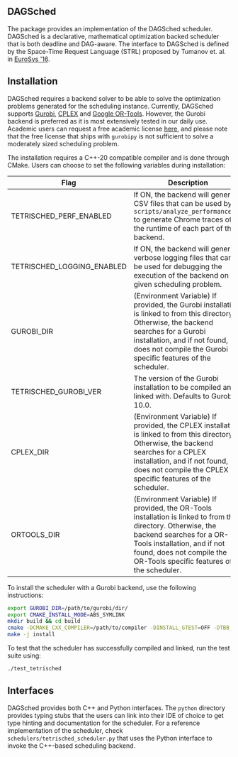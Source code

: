 ## DAGSched

The package provides an implementation of the DAGSched scheduler. DAGSched is a declarative, mathematical optimization backed scheduler that is both deadline and DAG-aware. The interface to DAGSched is defined by the Space-Time Request Language (STRL) proposed by Tumanov et. al. in [EuroSys '16](https://dl.acm.org/doi/pdf/10.1145/2901318.2901355).

## Installation

DAGSched requires a backend solver to be able to solve the optimization problems generated for the scheduling instance. Currently, DAGSched supports [Gurobi](https://www.gurobi.com), [CPLEX](https://www.ibm.com/products/ilog-cplex-optimization-studio/cplex-optimizer) and [Google OR-Tools](https://developers.google.com/optimization). However, the Gurobi backend is preferred as it is most extensively tested in our daily use. Academic users can request a free academic license [here](https://www.gurobi.com/academia/academic-program-and-licenses/), and please note that the free license that ships with `gurobipy` is not sufficient to solve a moderately sized scheduling problem.

The installation requires a C++-20 compatible compiler and is done through CMake. Users can choose to set the following variables during installation:

| Flag            | Description |
| -----------     | ----------- |
| TETRISCHED_PERF_ENABLED | If ON, the backend will generate CSV files that can be used by `scripts/analyze_performance.py` to generate Chrome traces of the runtime of each part of the backend. |
| TETRISCHED_LOGGING_ENABLED | If ON, the backend will generate verbose logging files that can be used for debugging the execution of the backend on a given scheduling problem. |
| GUROBI_DIR | (Environment Variable) If provided, the Gurobi installation is linked to from this directory. Otherwise, the backend searches for a Gurobi installation, and if not found, does not compile the Gurobi specific features of the scheduler.
| TETRISCHED_GUROBI_VER | The version of the Gurobi installation to be compiled and linked with. Defaults to Gurobi 10.0. |
| CPLEX_DIR | (Environment Variable) If provided, the CPLEX installation is linked to from this directory. Otherwise, the backend searches for a CPLEX installation, and if not found, does not compile the CPLEX specific features of the scheduler. |
| ORTOOLS_DIR | (Environment Variable) If provided, the OR-Tools installation is linked to from this directory. Otherwise, the backend searches for a OR-Tools installation, and if not found, does not compile the OR-Tools specific features of the scheduler. |

To install the scheduler with a Gurobi backend, use the following instructions:

```bash
export GUROBI_DIR=/path/to/gurobi/dir/
export CMAKE_INSTALL_MODE=ABS_SYMLINK
mkdir build && cd build
cmake -DCMAKE_CXX_COMPILER=/path/to/compiler -DINSTALL_GTEST=OFF -DTBB_INSTALL=OFF -DTETRISCHED_GUROBI_VER=10 ..
make -j install
```

To test that the scheduler has successfully compiled and linked, run the test suite using:
```bash
./test_tetrisched
```


## Interfaces

DAGSched provides both C++ and Python interfaces. The `python` directory provides typing stubs that the users can link into their IDE of choice to get type hinting and documentation for the scheduler. For a reference implementation of the scheduler, check `schedulers/tetrisched_scheduler.py` that uses the Python interface to invoke the C++-based scheduling backend.
